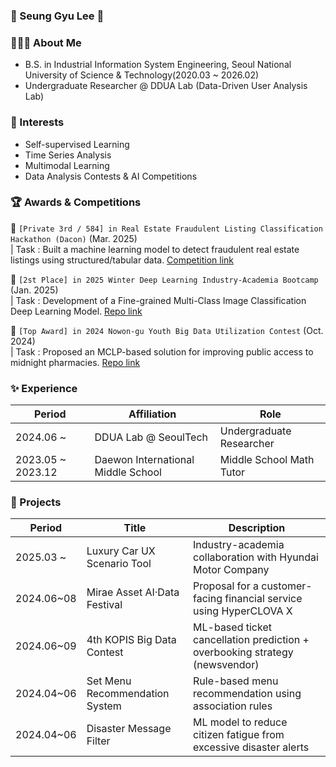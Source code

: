 ### 🙌 Seung Gyu Lee 🙌

### 💁🏻‍♂️ About Me

- B.S. in Industrial Information System Engineering, Seoul National University of Science & Technology(2020.03 ~ 2026.02)
- Undergraduate Researcher @ DDUA Lab (Data-Driven User Analysis Lab)  

### 🔎 Interests

- Self-supervised Learning  
- Time Series Analysis  
- Multimodal Learning  
- Data Analysis Contests & AI Competitions  

### 🏆 Awards & Competitions

🥉 `[Private 3rd / 584] in Real Estate Fraudulent Listing Classification Hackathon (Dacon)` (Mar. 2025)  
| Task : Built a machine learning model to detect fraudulent real estate listings using structured/tabular data. [Competition link](https://dacon.io/competitions/open/236439/overview/description)

🥈 `[2st Place] in 2025 Winter Deep Learning Industry-Academia Bootcamp` (Jan. 2025)  
| Task : Development of a Fine-grained Multi-Class Image Classification Deep Learning Model. [Repo link](https://github.com/SeungGGyu/2025-Winter-Deep-Learning-Industry-Academia-Bootcamp)

🥇 `[Top Award] in 2024 Nowon-gu Youth Big Data Utilization Contest` (Oct. 2024)  
| Task : Proposed an MCLP-based solution for improving public access to midnight pharmacies. [Repo link](https://github.com/SeungGGyu/Nowon-2024-Youth-Big-Data-Contest)


### ✨ Experience

| Period           | Affiliation                        | Role                         |
|------------------|-------------------------------------|------------------------------|
| 2024.06 ~        | DDUA Lab @ SeoulTech               | Undergraduate Researcher     |
| 2023.05 ~ 2023.12| Daewon International Middle School | Middle School Math Tutor     |




### 🚀 Projects

| Period         | Title                         | Description                                                                  |
|----------------|-------------------------------|-------------------------------------------------------------------------------|
| 2025.03 ~     | Luxury Car UX Scenario Tool   | Industry-academia collaboration with Hyundai Motor Company                   |
| 2024.06~08   | Mirae Asset AI·Data Festival  | Proposal for a customer-facing financial service using HyperCLOVA X         |
| 2024.06~09   | 4th KOPIS Big Data Contest     | ML-based ticket cancellation prediction + overbooking strategy (newsvendor) |
| 2024.04~06   | Set Menu Recommendation System| Rule-based menu recommendation using association rules                       |
| 2024.04~06   | Disaster Message Filter        | ML model to reduce citizen fatigue from excessive disaster alerts            |

